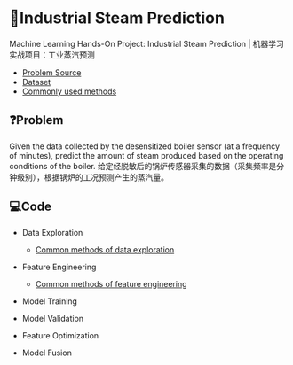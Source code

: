# 💨Industrial Steam Prediction

Machine Learning Hands-On Project: Industrial Steam Prediction  | 机器学习实战项目：工业蒸汽预测

- [Problem Source](https://tianchi.aliyun.com/competition/entrance/231693/introduction)
- [Dataset](dataset/)
- [Commonly used methods](method/)

## ❓Problem

Given the data collected by the desensitized boiler sensor (at a frequency of minutes), predict the amount of steam produced based on the operating conditions of the boiler.
给定经脱敏后的锅炉传感器采集的数据（采集频率是分钟级别），根据锅炉的工况预测产生的蒸汽量。

## 💻Code


- Data Exploration

    - [Common methods of data exploration](method/data_exploration_method.ipynb)

- Feature Engineering

    - [Common methods of feature engineering](method/feature_engineering_method.ipynb)

- Model Training
- Model Validation
- Feature Optimization
- Model Fusion


